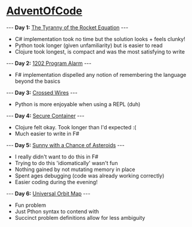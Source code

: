 # [AdventOfCode](https://adventofcode.com/)

--- **Day 1:** [The Tyranny of the Rocket Equation](https://adventofcode.com/2019/day/1) ---
- C# implementation took no time but the solution looks + feels clunky!
- Python took longer (given unfamiliarity) but is easier to read
- Clojure took longest, is compact and was the most satisfying to write

--- **Day 2:** [1202 Program Alarm](https://adventofcode.com/2019/day/2) ---
- F# implementation dispelled any notion of remembering the language beyond the basics

--- **Day 3:** [Crossed Wires](https://adventofcode.com/2019/day/3) ---
- Python is more enjoyable when using a REPL (duh)

--- **Day 4:** [Secure Container](https://adventofcode.com/2019/day/4) ---
- Clojure felt okay. Took longer than I'd expected :(
- Much easier to write in F#

--- **Day 5:** [Sunny with a Chance of Asteroids](https://adventofcode.com/2019/day/5) ---
- I really didn't want to do this in F#
- Trying to do this 'idiomatically' wasn't fun
- Nothing gained by not mutating memory in place
- Spent ages debugging (code was already working correctly)
- Easier coding during the evening!

--- **Day 6:** [Universal Orbit Map](https://adventofcode.com/2019/day/6) ---
- Fun problem
- Just Pthon syntax to contend with
- Succinct problem definitions allow for less ambiguity
